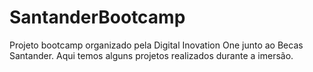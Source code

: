 # SantanderBootcamp
Projeto bootcamp organizado pela Digital Inovation One junto ao Becas Santander. Aqui temos alguns projetos realizados durante a imersão.
